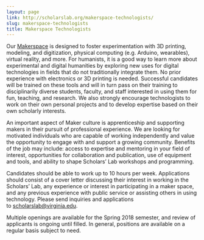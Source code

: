 ```yaml
---
layout: page
link: http://scholarslab.org/makerspace-technologists/
slug: makerspace-technologists
title: Makerspace Technologists
---
```


Our [Makerspace](http://scholarslab.org/makerspace) is designed to foster experimentation with 3D printing, modeling, and digitization, physical computing (e.g. Arduino, wearables), virtual reality, and more. For humanists, it is a good way to learn more about experimental and digital humanities by exploring new uses for digital technologies in fields that do not traditionally integrate them. No prior experience with electronics or 3D printing is needed. Successful candidates will be trained on these tools and will in turn pass on their training to disciplinarily diverse students, faculty, and staff interested in using them for fun, teaching, and research. We also strongly encourage technologists to work on their own personal projects and to develop expertise based on their own scholarly interests.

An important aspect of Maker culture is apprenticeship and supporting makers in their pursuit of professional experience. We are looking for motivated individuals who are capable of working independently and value the opportunity to engage with and support a growing community. Benefits of the job may include: access to expertise and mentoring in your field of interest, opportunities for collaboration and publication, use of equipment and tools, and ability to shape Scholars’ Lab workshops and programming.

Candidates should be able to work up to 10 hours per week. Applications should consist of a cover letter discussing their interest in working in the Scholars’ Lab, any experience or interest in participating in a maker space, and any previous experience with public service or assisting others in using technology. Please send inquiries and applications to [scholarslab@virginia.edu](mailto:scholarslab@virginia.edu).

Multiple openings are available for the Spring 2018 semester, and review of applicants is ongoing until filled. In general, positions are available on a regular basis subject to need.
